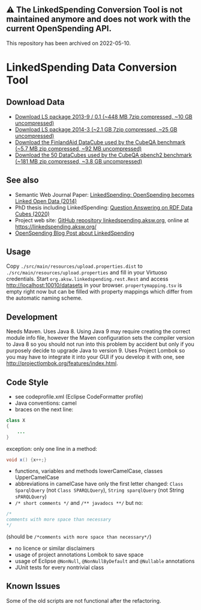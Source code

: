 ## :warning: **The LinkedSpending Conversion Tool is not maintained anymore and does not work with the current OpenSpending API.**
This repository has been archived on 2022-05-10.

LinkedSpending Data Conversion Tool
================


Download Data
-------------

* [Download LS package 2013-9 / 0.1 (~448 MB 7zip compressed, ~10 GB uncompressed)](https://github.com/KonradHoeffner/linkedspending/releases/download/data-2013-9/lscomplete20139.7z)
* [Download LS package 2014-3 (~2.1 GB 7zip compressed, ~25 GB uncompressed)](https://github.com/KonradHoeffner/linkedspending/releases/download/data-2014-3/lscomplete20143.7z)
* [Download the FinlandAid DataCube used by the CubeQA benchmark (~5.7 MB zip compressed, ~92 MB uncompressed)](https://github.com/KonradHoeffner/linkedspending/releases/download/data-finland-aid/finland-aid.nt.zip)
* [Download the 50 DataCubes used by the CubeQA qbench2 benchmark (~181 MB zip compressed, ~3.8 GB uncompressed)](https://github.com/KonradHoeffner/linkedspending/releases/download/data-qbench2datasets/qbench2datasets.zip)

See also
--------

* Semantic Web Journal Paper: [LinkedSpending: OpenSpending becomes Linked Open Data (2014)](http://www.semantic-web-journal.net/content/linkedspending-openspending-becomes-linked-open-data-1)
* PhD thesis including LinkedSpending: [Question Answering on RDF Data Cubes (2020)](https://nbn-resolving.org/urn:nbn:de:bsz:15-qucosa2-742429)
* Project web site: [GitHub repository linkedspending.aksw.org](https://github.com/konradhoeffner/linkedspending.aksw.org), online at <https://linkedspending.aksw.org/>
* [OpenSpending Blog Post about LinkedSpending](https://community.openspending.org/blog/2013/11/25/linkedspending-openspending-becomes-linked-open-data/)

Usage
-----
Copy `./src/main/resources/upload.properties.dist` to `./src/main/resources/upload.properties` and fill in your Virtuoso credentials.
Start `org.aksw.linkedspending.rest.Rest` and access <http://localhost:10010/datasets> in your browser.
`propertymapping.tsv` is empty right now but can be filled with property mappings which differ from the automatic naming scheme.

Development
-----------
Needs Maven.
Uses Java 8.
Using Java 9 may require creating the correct module info file, however the Maven configuration sets the compiler version to Java 8 so you should not run into this problem by accident but only if you purposely decide to upgrade Java to version 9.
Uses Project Lombok so you may have to integrate it into your GUI if you develop it with one, see <http://projectlombok.org/features/index.html>.

Code Style
----------
- see codeprofile.xml (Eclipse CodeFormatter profile)
- Java conventions: camel
- braces on the next line:

```java
class X
{
	...
}
```

exception: only one line in a method:

```java
void x() {x++;}
```

- functions, variables and methods lowerCamelCase, classes UpperCamelCase
- abbreviations in camelCase have only the first letter changed: `Class SparqlQuery` (not `Class SPARQLQuery`), `String sparqlQuery` (not String `sPARQLQuery`)
- `/* short comments */` and `/** javadocs **/` but no:
```java
/*
comments with more space than necessary
*/
```

(should be `/*comments with more space than necessary*/`)

- no licence or similar disclaimers
- usage of project annotations Lombok to save space
- usage of Eclipse `@NonNull`, `@NonNullByDefault` and `@Nullable` annotations
- JUnit tests for every nontrivial class

Known Issues
-------------
Some of the old scripts are not functional after the refactoring.
